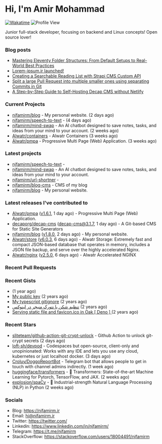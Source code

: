 # Hi, I'm Amir Mohammad
[![Wakatime](https://wakatime.com/badge/user/68776a95-d771-48a4-a960-90136239e4fd.svg)](https://wakatime.com/@68776a95-d771-48a4-a960-90136239e4fd)
![Profile View](https://komarev.com/ghpvc/?username=njfamirm)

Junior full-stack developer, focusing on backend and Linux concepts!
Open source lover!

### Blog posts

- [Mastering Eleventy Folder Structures: From Default Setups to Real-World Best Practices](https://www.njfamirm.ir/en/blog/eleventy-folder-structure-guide/)
- [Lorem-ipsum.ir launched!](https://www.njfamirm.ir/en/blog/lorem-ipsum-ir-launched/)
- [Creating a Searchable Reading List with Strapi CMS Custom API](https://www.njfamirm.ir/en/blog/strapi-custom-api/)
- [Split a large Pull Request into multiple smaller ones using separating Commits in Git](https://www.njfamirm.ir/en/blog/git-separate/)
- [A Step-by-Step Guide to Self-Hosting Decap CMS without Netlify](https://www.njfamirm.ir/en/blog/self-hosting-decap-cms/)


### Current Projects

- [njfamirm/blog](https://github.com/njfamirm/blog) - My personal website. (2 days ago)
- [njfamirm/speech-to-text](https://github.com/njfamirm/speech-to-text) -  (4 days ago)
- [njfamirm/mind-swap](https://github.com/njfamirm/mind-swap) - An AI chatbot designed to save notes, tasks, and ideas from your mind to your account. (2 weeks ago)
- [Alwatr/containers](https://github.com/Alwatr/containers) - Alwatr Containers (3 weeks ago)
- [Alwatr/pmpa](https://github.com/Alwatr/pmpa) - Progressive Multi Page (Web) Application. (3 weeks ago)

### Latest projects

- [njfamirm/speech-to-text](https://github.com/njfamirm/speech-to-text) - 
- [njfamirm/mind-swap](https://github.com/njfamirm/mind-swap) - An AI chatbot designed to save notes, tasks, and ideas from your mind to your account.
- [njfamirm/url-shortner](https://github.com/njfamirm/url-shortner) - 
- [njfamirm/blog-cms](https://github.com/njfamirm/blog-cms) - CMS of my blog
- [njfamirm/blog](https://github.com/njfamirm/blog) - My personal website.

### Latest releases I've contributed to

- [Alwatr/pmpa](https://github.com/Alwatr/pmpa) ([v1.6.1](https://github.com/Alwatr/pmpa/releases/tag/v1.6.1), 1 day ago) - Progressive Multi Page (Web) Application.
- [decaporg/decap-cms](https://github.com/decaporg/decap-cms) ([decap-cms@3.1.7](https://github.com/decaporg/decap-cms/releases/tag/decap-cms%403.1.7), 1 day ago) - A Git-based CMS for Static Site Generators
- [njfamirm/blog](https://github.com/njfamirm/blog) ([v1.8.0](https://github.com/njfamirm/blog/releases/tag/v1.8.0), 2 days ago) - My personal website.
- [Alwatr/store](https://github.com/Alwatr/store) ([v6.0.3](https://github.com/Alwatr/store/releases/tag/v6.0.3), 6 days ago) - Alwatr Storage: Extremely fast and compact JSON-based database that operates in memory, includes a JSON file backup, and serve over the highly accelerated Nginx.
- [Alwatr/nginx](https://github.com/Alwatr/nginx) ([v2.5.0](https://github.com/Alwatr/nginx/releases/tag/v2.5.0), 6 days ago) - Alwatr Accelerated NGINX

### Recent Pull Requests


### Recent Gists

- [](https://gist.github.com/022d07ecd84e69ad31ef0bcd32d86b59) (1 year ago)
- [My public key](https://gist.github.com/879f720c9ca74a0934ce571b7285ed34) (2 years ago)
- [My typescript gitignore](https://gist.github.com/6a40b1912daab3f91a02a7b53f3f76c3) (2 years ago)
- [تنظیم شکن با نتورک منیجر در لینوکس](https://gist.github.com/cc40c344e89bdcdf77085cbf1fc05162) (2 years ago)
- [Serving static file and favicon.ico in Oak [ Deno ] ](https://gist.github.com/9bcaca2b6a672e729c099193b4aafe9f) (2 years ago)

### Recent Stars

- [sliteteam/github-action-git-crypt-unlock](https://github.com/sliteteam/github-action-git-crypt-unlock) - Github Action to unlock git-crypt secrets (2 days ago)
- [loft-sh/devpod](https://github.com/loft-sh/devpod) - Codespaces but open-source, client-only and unopinionated: Works with any IDE and lets you use any cloud, kubernetes or just localhost docker. (3 days ago)
- [Croluy/DoggoReportBot](https://github.com/Croluy/DoggoReportBot) - Telegram bot that allows people to get in touch with channel admins indirectly. (1 week ago)
- [huggingface/transformers](https://github.com/huggingface/transformers) - 🤗 Transformers: State-of-the-art Machine Learning for Pytorch, TensorFlow, and JAX. (2 weeks ago)
- [explosion/spaCy](https://github.com/explosion/spaCy) - 💫 Industrial-strength Natural Language Processing (NLP) in Python (2 weeks ago)

### Socials

- Blog: https://njfamirm.ir
- Email: hi@njfamirm.ir
- Twitter: https://twitter.com/
- Linkedin: https://www.linkedin.com/in/njfamirm/
- Telegram: https://t.me/njfamirm
- StackOverflow: https://stackoverflow.com/users/18004491/njfamirm
